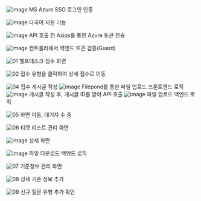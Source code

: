 ![image](https://github.com/user-attachments/assets/7e8a7e09-91b4-46d4-9abd-a5dcb0874409)
MS Azure SSO 로그인 인증


![image](https://github.com/user-attachments/assets/00a3c2a4-4db8-4ff9-b5ac-50a9c0e3d7eb)
다국어 지원 기능


![image](https://github.com/user-attachments/assets/26c27150-0d95-4d80-a2d7-193958a6e7c5)
API 호출 전 Axios를 통한 Azure 토큰 전송


![image](https://github.com/user-attachments/assets/7e8df819-c0ae-42c7-a96a-ebbbbc5de83f)
컨트롤러에서 백엔드 토큰 검증(Guard)


![01](https://github.com/user-attachments/assets/48aeb2b4-8a3d-40c8-a9a0-d9fbdb1a52a7)
헬프데스크 접수 화면


![02](https://github.com/user-attachments/assets/d2d32179-17a5-4c38-bd2d-4915fa584a63)
접수 유형을 클릭하여 상세 접수로 이동


![04](https://github.com/user-attachments/assets/0693e44c-6560-4caa-bc4f-1447d399e1b6)
접수 게시글 작성
![image](https://github.com/user-attachments/assets/ef441859-e527-408d-ac31-7c56e40600ba)
Filepond를 통한 파일 업로드 프론트엔드 로직
![image](https://github.com/user-attachments/assets/cd07e8f9-a8dd-4d79-91be-87f27ca5d1f5)
게시글 작성 후, 게시글 ID를 받아 API 호출
![image](https://github.com/user-attachments/assets/211920c7-1b4d-49fc-aa24-dee0ec4a4a49)
파일 업로드 백엔드 로직


![05](https://github.com/user-attachments/assets/f5ec9c6b-b668-4ccd-a074-c136e09dc438)
화면 이동, 대기자 수 증


![06](https://github.com/user-attachments/assets/9c6c1d1a-216f-4419-9949-458500ec5182)
티켓 리스트 관리 화면


![image](https://github.com/user-attachments/assets/67013079-ccf4-4e99-a94f-c94aef5d021f)
상세 화면


![image](https://github.com/user-attachments/assets/b3c1ffaf-873e-4e70-84be-397c63f066eb)
파일 다운로드 백엔드 로직


![07](https://github.com/user-attachments/assets/32b97bff-e318-4545-91bf-2cb22d800120)
기준정보 관리 화면


![08](https://github.com/user-attachments/assets/bebb96a8-68a5-4bd5-bdd6-1c44ae98c65f)
상세 기준 정보 추가


![09](https://github.com/user-attachments/assets/c2503a9e-50e2-4b22-a4f0-9f20e04f531a)
신규 질문 유형 추가 확인
